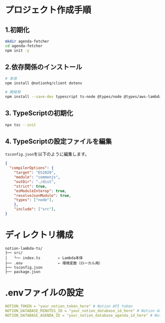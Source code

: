 # プロジェクト作成手順
## 1.初期化
```bash
mkdir agenda-fetcher
cd agenda-fetcher
npm init -y
```

## 2.依存関係のインストール
```bash
# 本体
npm install @notionhq/client dotenv

# 開発用
npm install --save-dev typescript ts-node @types/node @types/aws-lambda
```

## 3. TypeScriptの初期化
```bash
npx tsc --init
```

## 4. TypeScriptの設定ファイルを編集
`tsconfig.json`を以下のように編集します。
```json
{
  "compilerOptions": {
    "target": "ES2020",
    "module": "commonjs",
    "outDir": "./dist",
    "strict": true,
    "esModuleInterop": true,
    "resolveJsonModule": true,
    "types": ["node"],
    },
    "include": ["src"],
}
```

# ディレクトリ構成
```plaintext
notion-lambda-ts/
├── src/
│   └── index.ts        ← Lambda本体
├── .env                ← 環境変数（ローカル用）
├── tsconfig.json
├── package.json
```

# .envファイルの設定
```yaml
NOTION_TOKEN = "your_notion_token_here" # Notion API token
NOTION_DATABASE_MINUTES_ID = "your_notion_database_id_here" # Notion database ID for minutes
NOTION_DATABASE_AGENDA_ID = "your_notion_database_agenda_id_here" # Notion database ID for agenda
```